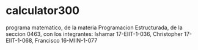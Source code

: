 # calculator300
programa matematico, de la materia Programacion Estructurada, de la seccion 0463, con los integrantes: Ishamar 17-EIIT-1-036, Christopher 17-EIIT-1-068, Francisco 16-MIIN-1-077
